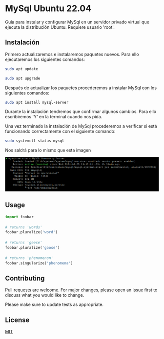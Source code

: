 # MySql Ubuntu 22.04
Guía para instalar y configurar MySql en un servidor privado virtual que ejecuta la distribución Ubuntu. Requiere usuario 'root'.

## Instalación

Primero actualizaremos e instalaremos paquetes nuevos. Para ello ejecutaremos los siguientes comandos:

```bash
sudo apt update
```
```bash
sudo apt upgrade
```
Después de actualizar los paquetes procederemos a instalar MySql con los siguientes comandos:

```bash
sudo apt install mysql-server
```
Durante la instalación tendremos que confirmar algunos cambios. Para ello escribiremos 'Y' en la terminal cuando nos pida.

Una vez terminado la instalación de MySql procederemos a verificar si está funcionando correctamente con el siguiente comando:
```bash
sudo systemctl status mysql
```
Nos saldrá para lo mismo que esta imagen

![](images/status.png)


## Usage

```python
import foobar

# returns 'words'
foobar.pluralize('word')

# returns 'geese'
foobar.pluralize('goose')

# returns 'phenomenon'
foobar.singularize('phenomena')
```

## Contributing

Pull requests are welcome. For major changes, please open an issue first
to discuss what you would like to change.

Please make sure to update tests as appropriate.

## License

[MIT](https://choosealicense.com/licenses/mit/)